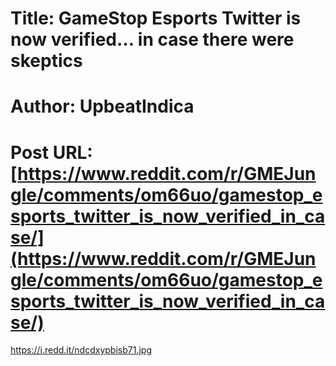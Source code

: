 # Title: GameStop Esports Twitter is now verified… in case there were skeptics
# Author: UpbeatIndica
# Post URL: [https://www.reddit.com/r/GMEJungle/comments/om66uo/gamestop_esports_twitter_is_now_verified_in_case/](https://www.reddit.com/r/GMEJungle/comments/om66uo/gamestop_esports_twitter_is_now_verified_in_case/)


https://i.redd.it/ndcdxypbisb71.jpg